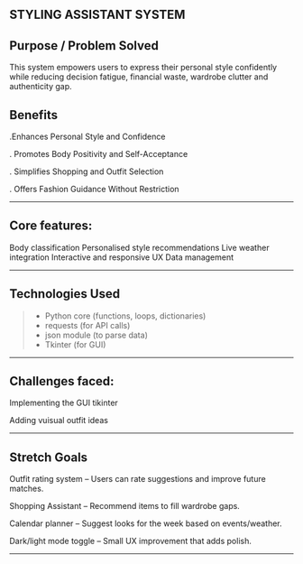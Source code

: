 ## STYLING ASSISTANT SYSTEM

## Purpose / Problem Solved  
This system empowers users to express their personal style confidently while reducing decision fatigue, financial waste, wardrobe clutter and authenticity gap.

## Benefits

.Enhances Personal Style and Confidence

. Promotes Body Positivity and Self-Acceptance

. Simplifies Shopping and Outfit Selection

. Offers Fashion Guidance Without Restriction


---

## Core features:

Body classification
Personalised style recommendations
Live weather integration
Interactive and responsive UX
Data management

---

## Technologies Used  
  
> - Python core (functions, loops, dictionaries)  
> - requests (for API calls)  
> - json module (to parse data)  
> - Tkinter (for GUI)

---


## Challenges faced:
Implementing the GUI tikinter

Adding vuisual outfit ideas 


---

## Stretch Goals 

Outfit rating system – Users can rate suggestions and improve future matches.

Shopping Assistant – Recommend items to fill wardrobe gaps.

Calendar planner – Suggest looks for the week based on events/weather.

Dark/light mode toggle – Small UX improvement that adds polish.




---



